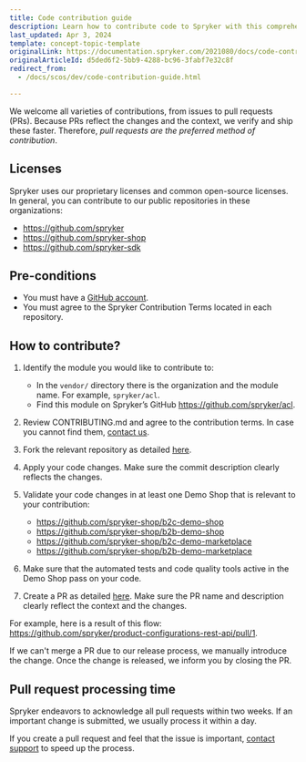 ```yaml
---
title: Code contribution guide
description: Learn how to contribute code to Spryker with this comprehensive guide. Follow best practices for creating, reviewing, and submitting high-quality contributions efficiently.
last_updated: Apr 3, 2024
template: concept-topic-template
originalLink: https://documentation.spryker.com/2021080/docs/code-contribution-guide
originalArticleId: d5ded6f2-5bb9-4288-bc96-3fabf7e32c8f
redirect_from:
  - /docs/scos/dev/code-contribution-guide.html

---
```


We welcome all varieties of contributions, from issues to pull requests (PRs). Because PRs reflect the changes and the context, we verify and ship these faster. Therefore, *pull requests are the preferred method of contribution*.

## Licenses

Spryker uses our proprietary licenses and common open-source licenses. In general, you can contribute to our public repositories in these organizations:

- https://github.com/spryker
- https://github.com/spryker-shop
- https://github.com/spryker-sdk


## Pre-conditions
- You must have a [GitHub account](https://docs.github.com/en/get-started/start-your-journey/creating-an-account-on-github).
- You must agree to the Spryker Contribution Terms located in each repository.

## How to contribute?

1. Identify the module you would like to contribute to:
   - In the `vendor/` directory there is the organization and the module name. For example, `spryker/acl`.
   - Find this module on Spryker’s GitHub https://github.com/spryker/acl.
2. Review CONTRIBUTING.md and agree to the contribution terms. In case you cannot find them, [contact us](https://spryker.force.com/support/s/).
3. Fork the relevant repository as detailed [here](https://docs.github.com/en/pull-requests/collaborating-with-pull-requests/working-with-forks/fork-a-repo).
4. Apply your code changes. Make sure the commit description clearly reflects the changes.
5. Validate your code changes in at least one Demo Shop that is relevant to your contribution:
   - https://github.com/spryker-shop/b2c-demo-shop
   - https://github.com/spryker-shop/b2b-demo-shop
   - https://github.com/spryker-shop/b2c-demo-marketplace
   - https://github.com/spryker-shop/b2b-demo-marketplace

6. Make sure that the automated tests and code quality tools active in the Demo Shop pass on your code.
7. Create a PR as detailed [here](https://docs.github.com/en/pull-requests/collaborating-with-pull-requests/proposing-changes-to-your-work-with-pull-requests/creating-a-pull-request-from-a-fork). Make sure the PR name and description clearly reflect the context and the changes.

For example, here is a result of this flow: https://github.com/spryker/product-configurations-rest-api/pull/1.

If we can't merge a PR due to our release process, we manually introduce the change. Once the change is released, we inform you by closing the PR.

## Pull request processing time

Spryker endeavors to acknowledge all pull requests within two weeks. If an important change is submitted, we usually process it within a day.

If you create a pull request and feel that the issue is important, [contact support](https://spryker.force.com/support/s/) to speed up the process.

<!--
## Any further questions?
Contact us!
-->
